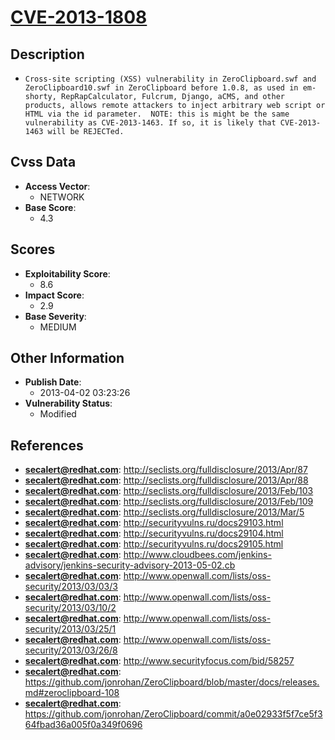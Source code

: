 
# [CVE-2013-1808](http://seclists.org/fulldisclosure/2013/Apr/87)

## Description

- `Cross-site scripting (XSS) vulnerability in ZeroClipboard.swf and ZeroClipboard10.swf in ZeroClipboard before 1.0.8, as used in em-shorty, RepRapCalculator, Fulcrum, Django, aCMS, and other products, allows remote attackers to inject arbitrary web script or HTML via the id parameter.  NOTE: this is might be the same vulnerability as CVE-2013-1463. If so, it is likely that CVE-2013-1463 will be REJECTed.`

## Cvss Data

- **Access Vector**:
  - NETWORK
- **Base Score**:
  - 4.3

## Scores

- **Exploitability Score**:
  - 8.6
- **Impact Score**:
  - 2.9
- **Base Severity**:
  - MEDIUM

## Other Information

- **Publish Date**:
  - 2013-04-02 03:23:26
- **Vulnerability Status**:
  - Modified

## References

- **secalert@redhat.com**: http://seclists.org/fulldisclosure/2013/Apr/87
- **secalert@redhat.com**: http://seclists.org/fulldisclosure/2013/Apr/88
- **secalert@redhat.com**: http://seclists.org/fulldisclosure/2013/Feb/103
- **secalert@redhat.com**: http://seclists.org/fulldisclosure/2013/Feb/109
- **secalert@redhat.com**: http://seclists.org/fulldisclosure/2013/Mar/5
- **secalert@redhat.com**: http://securityvulns.ru/docs29103.html
- **secalert@redhat.com**: http://securityvulns.ru/docs29104.html
- **secalert@redhat.com**: http://securityvulns.ru/docs29105.html
- **secalert@redhat.com**: http://www.cloudbees.com/jenkins-advisory/jenkins-security-advisory-2013-05-02.cb
- **secalert@redhat.com**: http://www.openwall.com/lists/oss-security/2013/03/03/3
- **secalert@redhat.com**: http://www.openwall.com/lists/oss-security/2013/03/10/2
- **secalert@redhat.com**: http://www.openwall.com/lists/oss-security/2013/03/25/1
- **secalert@redhat.com**: http://www.openwall.com/lists/oss-security/2013/03/26/8
- **secalert@redhat.com**: http://www.securityfocus.com/bid/58257
- **secalert@redhat.com**: https://github.com/jonrohan/ZeroClipboard/blob/master/docs/releases.md#zeroclipboard-108
- **secalert@redhat.com**: https://github.com/jonrohan/ZeroClipboard/commit/a0e02933f5f7ce5f364fbad36a005f0a349f0696
